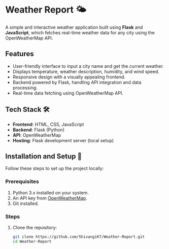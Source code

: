 # Weather Report 🌤️

A simple and interactive weather application built using **Flask** and **JavaScript**, which fetches real-time weather data for any city using the OpenWeatherMap API.

## Features
- User-friendly interface to input a city name and get the current weather.
- Displays temperature, weather description, humidity, and wind speed.
- Responsive design with a visually appealing frontend.
- Backend powered by Flask, handling API integration and data processing.
- Real-time data fetching using OpenWeatherMap API.

## Tech Stack 🛠️
- **Frontend**: HTML, CSS, JavaScript
- **Backend**: Flask (Python)
- **API**: OpenWeatherMap
- **Hosting**: Flask development server (local setup)

## Installation and Setup 🚀
Follow these steps to set up the project locally:

### Prerequisites
1. Python 3.x installed on your system.
2. An API key from [OpenWeatherMap](https://openweathermap.org/api).
3. Git installed.

### Steps
1. Clone the repository:
   ```bash
   git clone https://github.com/ShivangiK7/Weather-Report.git
   cd Weather-Report
